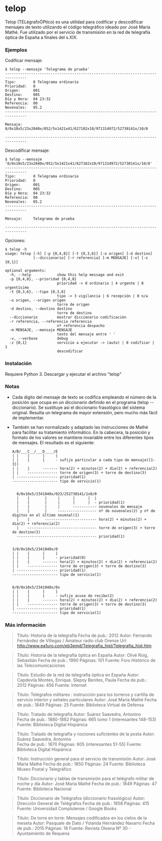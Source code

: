 telop
=======

Telop (TELégrafoÓPtico) es una utilidad para codificar y descodificar mensajes de texto utilizando el código telegráfico ideado por José María Mathé. Fue utilizado por el servicio de transmisión en la red de telegrafía óptica de España a finales del s.XIX.


### Ejemplos

Codificar mensaje:

	$ telop --mensaje 'Telegrama de prueba'
	--------------------------------------------------------------------------------
	Tipo:		 0 Telegrama ordinario
	Prioridad:	 0
	Origen:		 001
	Destino:	 005
	Día y Hora:	 04 23:32
	Referencia:	 00
	Novenales:	 05.2
	--------------------------------------------------------------------------------
	
	Mensaje:	 0/0x10x5/23x2040x/052/5x1421x41/627102x10/971314972/52730141x/10/0
	
	--------------------------------------------------------------------------------


Descodificar mensaje:

	$ telop --mensaje '0/0x10x5/23x2040x/052/5x1421x41/627102x10/971314972/52730141x/10/0'
	--------------------------------------------------------------------------------
	Tipo:		 0 Telegrama ordinario
	Prioridad:	 0
	Origen:		 001
	Destino:	 005
	Día y Hora:	 04 23:32
	Referencia:	 00
	Novenales:	 05.2
	--------------------------------------------------------------------------------
	
	Mensaje:	 Telegrama de prueba
	
	--------------------------------------------------------------------------------


Opciones:

	$ telop -h
	usage: telop [-h] [-p {0,4,8}] [-t {0,3,6}] [-o origen] [-d destino]
	             [--diccionario] [-r referencia] [-m MENSAJE] [-v] [-z {0,1}]
	
	optional arguments:
	  -h, --help            show this help message and exit
	  -p {0,4,8}, --prioridad {0,4,8}
        	                prioridad -> 0 ordinario | 4 urgente | 8 urgentísimo
	  -t {0,3,6}, --tipo {0,3,6}
        	                tipo -> 3 vigilancia | 6 recepción | 0 n/a
	  -o origen, --origen origen
        	                torre de origen
	  -d destino, --destino destino
        	                torre de destino
	  --diccionario         mostrar diccionario codificación
	  -r referencia, --referencia referencia
        	                nº referencia despacho
	  -m MENSAJE, --mensaje MENSAJE
        	                texto del mensaje entre ' '
	  -v, --verbose         debug
	  -z {0,1}              servicio a ejecutar -> (auto) | 0 codificar | 1
	                        descodificar




### Instalación

Requiere Python 3. Descargar y ejecutar el archivo "telop"



### Notas

- Cada dígito del mensaje de texto se codifica empleando el número de la posición que ocupa en un diccionario definido en el programa (telop --diccionario). Se sustituye así el diccionario frasológico del sistema original. Resulta un telegrama de mayor extensión, pero mucho más fácil de implementar.

- También se han normalizado y adaptado las instrucciones de Mathé para facilitar su tratamiento informático. En la cabecera, la posición y formato de los valores se mantiene invariable entre los diferentes tipos de mensajes. El resultado es el siguiente:

	```
	A/B/___C__/___D____/E
	| |    |      |     |
	| |    |      |     - sufijo particular a cada tipo de mensaje([1-3])
	| |    |      ------- hora(2) + minutos(2) + dia(2) + referencia(2)
	| |    -------------- torre de origen(3) + torre de destino(3)
	| ------------------- prioridad(1)
	--------------------- tipo de servicio(1)	


	  0/0x10x5/2341040x/023/252730141/1x0/0
	  |    |       |     |      |      |  |
	  |    |       |     |      |      |  - prioridad(1)
	  |    |       |     |      ----------- novenales de mensaje
	  |    |       |     ------------------ nº de novenales(2) y nº de digitos en el último novenal(1)
	  |    |       ------------------------ hora(2) + minutos(2) + dia(2) + referencia(2)
	  |    -------------------------------- torre de origen(3) + torre de destino(3)
	  ------------------------------------- prioridad(1)


	3/0/0x10x5/2341040x/0
	| |    |      |     |
	| |    |      |     - prioridad(0)
	| |    |      ------- hora(2) + minutos(2) + dia(2) + referencia(2)
	| |    -------------- torre de origen(3) + torre de destino(3)
	| ------------------- prioridad(1)
	--------------------- tipo de servicio(1)	


	6/0/0x10x5/2341040x/0x
	| |    |      |     |
	| |    |      |     - sufijo acuse de recibo(2)
	| |    |      ------- hora(2) + minutos(2) + dia(2) + referencia(2)
	| |    -------------- torre de origen(3) + torre de destino(3)
	| ------------------- prioridad(1)
	--------------------- tipo de servicio(1)	
	```



### Más información

> Título:		Historia de la telegrafía
> Fecha de pub.:	2012
> Autor:		Fernando Fernández de Villegas / Amateur radio club Orense
> Url:		http://www.ea1uro.com/eb3emd/Telegrafia_hist/Telegrafia_hist.htm

> Título:		Historia de la telegrafía óptica en España
> Autor:		Olivé Roig, Sebastián
> Fecha de pub.:	1990
> Páginas: 		101
> Fuente:		Foro Histórico de las Telecomunicaciones

> Título:		Estudio de la red de telegrafía óptica en España
> Autor:		Capdevila Montes, Enrique. Slepoy Benites, Paula
> Fecha de pub.:	2012
> Páginas: 		456
> Fuente:		Internet

> Título:		Telégrafos militares : instrucción para los torreros y cartilla de servicio interior y señales particulares
> Autor:		José Maria Mathé
> Fecha de pub.:	1849
> Páginas:		25
> Fuente:		Biblioteca Virtual de Defensa

> Título:		Tratado de telegrafía
> Autor:		Suárez Saavedra, Antonino  
> Fecha de pub.:	1880-1882
> Páginas:		665 tomo 1 (interesantes 148-153)
> Fuente:		Biblioteca Digital Hispánica

> Título:		Tratado de telegrafía y nociones suficientes de la posta 
> Autor:		Suárez Saavedra, Antonino  
> Fecha de pub.:	1870
> Páginas:		605 (interesantes 51-55)
> Fuente:		Biblioteca Digital Hispánica

> Título:		Instrucción general para el servicio de transmisión 
> Autor:		José Maria Mathé
> Fecha de pub.:	1850
> Páginas:		24
> Fuente:		Biblioteca Museo Postal y Telegráfico

> Título:		Diccionario y tablas de transmisión para el telégrafo militar de noche y día
> Autor:		José Maria Mathé
> Fecha de pub.:	1849
> Páginas:		47
> Fuente:		Biblioteca Nacional

> Título:		Diccionario de Telégrafos (diccionario frasológico)
> Autor:		Dirección General de Telégrafos
> Fecha de pub.:	1858
> Páginas:		415
> Fuente:		Universidad Complutense / Google Books

> Título:		De torre en torre: Mensajes codificados en los cielos de la meseta
> Autor:		Pasquale de Dato / Yolanda Hernández Navarro
> Fecha de pub.:	2015
> Páginas:		18
> Fuente:		Revista Oleana Nº 30 - Ayuntamiento de Requena
